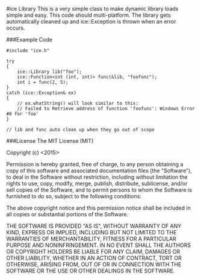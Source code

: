 #ice Library
This is a very simple class to make dynamic library loads simple and easy. This code should multi-platform. The library gets automatically cleaned up and ice::Exception is thrown when an error occurs.

###Example Code
```
#include "ice.h"

try
{
    ice::Library lib("foo");
    ice::Function<int (int, int)> func(&lib, "foofunc");
    int i = func(2, 5);
}
catch (ice::Exception& ex)
{
    // ex.whatString() will look similar to this:
    // Failed to Retrieve address of function 'foofunc': Windows Error #0 for 'foo'
}

// lib and func auto clean up when they go out of scope

```

###License
The MIT License (MIT)

Copyright (c) <2015> <David Rebbe>

Permission is hereby granted, free of charge, to any person obtaining a copy
of this software and associated documentation files (the "Software"), to deal
in the Software without restriction, including without limitation the rights
to use, copy, modify, merge, publish, distribute, sublicense, and/or sell
copies of the Software, and to permit persons to whom the Software is
furnished to do so, subject to the following conditions:

The above copyright notice and this permission notice shall be included in
all copies or substantial portions of the Software.

THE SOFTWARE IS PROVIDED "AS IS", WITHOUT WARRANTY OF ANY KIND, EXPRESS OR
IMPLIED, INCLUDING BUT NOT LIMITED TO THE WARRANTIES OF MERCHANTABILITY,
FITNESS FOR A PARTICULAR PURPOSE AND NONINFRINGEMENT. IN NO EVENT SHALL THE
AUTHORS OR COPYRIGHT HOLDERS BE LIABLE FOR ANY CLAIM, DAMAGES OR OTHER
LIABILITY, WHETHER IN AN ACTION OF CONTRACT, TORT OR OTHERWISE, ARISING FROM,
OUT OF OR IN CONNECTION WITH THE SOFTWARE OR THE USE OR OTHER DEALINGS IN
THE SOFTWARE.
